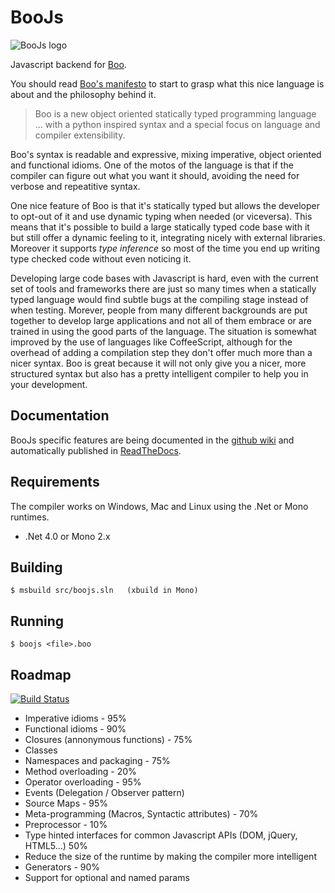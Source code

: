 # BooJs

![BooJs logo](https://raw.github.com/drslump/boojs/master/extras/logo.png)

Javascript backend for [Boo](http://boo.codehaus.org).

You should read [Boo's manifesto](http://boo.codehaus.org/BooManifesto.pdf) to 
start to grasp what this nice language is about and the philosophy behind it.

> Boo is a new object oriented statically typed programming language ... with a
  python inspired syntax and a special focus on language and compiler extensibility.

Boo's syntax is readable and expressive, mixing imperative, object oriented 
and functional idioms. One of the motos of the language is that if the compiler 
can figure out what you want it should, avoiding the need for verbose and 
repeatitive syntax.

One nice feature of Boo is that it's statically typed but allows the developer to 
opt-out of it and use dynamic typing when needed (or viceversa). This means that 
it's possible to build a large statically typed code base with it but still offer 
a dynamic feeling to it, integrating nicely with external libraries. Moreover it 
supports _type inference_ so most of the time you end up writing type checked code 
without even noticing it.

Developing large code bases with Javascript is hard, even with the current set of 
tools and frameworks there are just so many times when a statically typed language 
would find subtle bugs at the compiling stage instead of when testing. Morever, 
people from many different backgrounds are put together to develop large applications 
and not all of them embrace or are trained in using the good parts of the language. 
The situation is somewhat improved by the use of languages like CoffeeScript, although 
for the overhead of adding a compilation step they don't offer much more than a nicer 
syntax. Boo is great because it will not only give you a nicer, more structured syntax 
but also has a pretty intelligent compiler to help you in your development.

## Documentation

BooJs specific features are being documented in the [github wiki](/drslump/boojs/wiki/) and automatically
published in [ReadTheDocs](http://boojs.readthedocs.org).

## Requirements

The compiler works on Windows, Mac and Linux using the .Net or Mono runtimes.

  - .Net 4.0 or Mono 2.x

## Building

    $ msbuild src/boojs.sln   (xbuild in Mono)

## Running

    $ boojs <file>.boo

## Roadmap

[![Build Status](https://travis-ci.org/drslump/BooJS.png)](https://travis-ci.org/drslump/BooJS)

  - Imperative idioms - 95%
  - Functional idioms - 90%
  - Closures (annonymous functions) - 75%
  - Classes
  - Namespaces and packaging - 75%
  - Method overloading - 20%
  - Operator overloading - 95%
  - Events (Delegation / Observer pattern)
  - Source Maps - 95%
  - Meta-programming (Macros, Syntactic attributes) - 70%
  - Preprocessor - 10%
  - Type hinted interfaces for common Javascript APIs (DOM, jQuery, HTML5...) 50%
  - Reduce the size of the runtime by making the compiler more intelligent
  - Generators - 90%
  - Support for optional and named params

